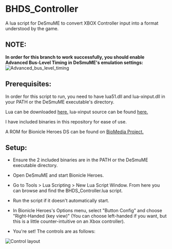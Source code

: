 # BHDS_Controller

A lua script for DeSmuME to convert XBOX Controller input into a format understood by the game.

## NOTE:
**In order for this branch to work successfully, you should enable Advanced Bus-Level Timing in DeSmuME's emulation settings:**
![Advanced_bus_level_timing](https://raw.githubusercontent.com/ThomasR95/BHDS_Controller/analog-player-movement/advanced-bus-level-timing.png)

## Prerequisites:

In order for this script to run, you need to have lua51.dll and lua-xinput.dll in your PATH or the DeSmuME executable's directory.

Lua can be downloaded [here.](http://luabinaries.sourceforge.net/download.html)
lua-xinput source can be found [here.](https://bitbucket.org/bartbes/lua-xinput/src/5070d7f61f7ecf69eef8373c9b772b4907216d05/xinput.cpp?at=default) 

I have included binaries in this repository for ease of use.

A ROM for Bionicle Heroes DS can be found on [BioMedia Project.](http://biomediaproject.com/bmp/play/retail-games/bionicle-heroes/)

## Setup:

- Ensure the 2 included binaries are in the PATH or the DeSmuME executable directory.
- Open DeSmuME and start Bionicle Heroes.
- Go to Tools > Lua Scripting > New Lua Script Window. From here you can browse and find the BHDS_Controller.lua script.
- Run the script if it doesn't automatically start.

- In Bionicle Heroes's Options menu, select "Button Config" and choose "Right-Handed (key view)" (You can choose left-handed if you want, but this is a little counter-intuitive on an Xbox controller).
- You're set! The controls are as follows:

![Control layout](https://github.com/ThomasR95/BHDS_Controller/blob/master/controls.png?raw=true)

